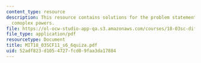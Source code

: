 ```yaml
---
content_type: resource
description: This resource contains solutions for the problem statements related to
  comoplex powers.
file: https://ol-ocw-studio-app-qa.s3.amazonaws.com/courses/18-03sc-differential-equations-fall-2011/52adf823d1054727fcd09faa3da17884_MIT18_03SCF11_s6_6quiza.pdf
file_type: application/pdf
resourcetype: Document
title: MIT18_03SCF11_s6_6quiza.pdf
uid: 52adf823-d105-4727-fcd0-9faa3da17884
---
```

